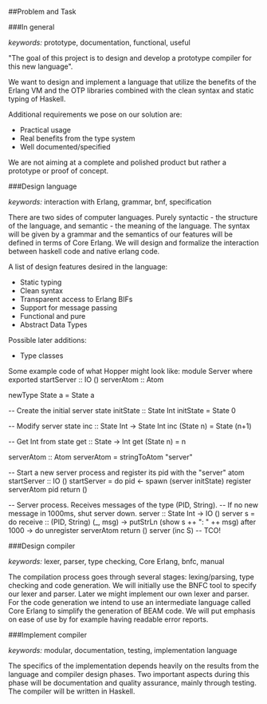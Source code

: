 ##Problem and Task

###In general

*keywords:* prototype, documentation, functional, useful

"The goal of this project is to design and develop a prototype compiler for this new language".

We want to design and implement a language that utilize the benefits of the Erlang VM and the OTP libraries combined with the clean syntax and static typing of Haskell.

Additional requirements we pose on our solution are:

- Practical usage
- Real benefits from the type system
- Well documented/specified

We are not aiming at a complete and polished product but rather a prototype or proof of concept.

###Design language

*keywords:* interaction with Erlang, grammar, bnf, specification

There are two sides of computer languages. Purely syntactic - the structure of the language, and semantic - the meaning of the language. The syntax will be given by a grammar and the semantics of our features will be defined in terms of Core Erlang. We will design and formalize the interaction between haskell code and native erlang code.

A list of design features desired in the language:

- Static typing
- Clean syntax
- Transparent access to Erlang BIFs
- Support for message passing
- Functional and pure
- Abstract Data Types

Possible later additions:

- Type classes

Some example code of what Hopper might look like:
module Server where
exported
    startServer :: IO ()
    serverAtom :: Atom

newType State a = State a

-- Create the initial server state
initState :: State Int
initState = State 0

-- Modify server state
inc :: State Int -> State Int
inc (State n) = State (n+1)

-- Get Int from state
get :: State -> Int
get (State n) = n

serverAtom :: Atom
serverAtom = stringToAtom "server"

-- Start a new server process and register its pid with the "server" atom
startServer :: IO ()
startServer = do
    pid <- spawn (server initState)
    register serverAtom pid
    return ()

-- Server process. Receives messages of the type (PID, String).
-- If no new message in 1000ms, shut server down.
server :: State Int -> IO ()
server s = do
    receive :: (PID, String)
        (_, msg) -> putStrLn (show s ++ ": " ++ msg)
    after
        1000     -> do 
            unregister serverAtom
            return ()
    server (inc S) -- TCO!




###Design compiler

*keywords:* lexer, parser, type checking, Core Erlang, bnfc, manual

The compilation process goes through several stages: lexing/parsing, type checking and code generation. We will initially use the BNFC tool to specify our lexer and parser. Later we might implement our own lexer and parser. For the code generation we intend to use an intermediate language called Core Erlang to simplify the generation of BEAM code. We will put emphasis on ease of use by for example having readable error reports.

###Implement compiler

*keywords:* modular, documentation, testing, implementation language

The specifics of the implementation depends heavily on the results from the language and compiler design phases. Two important aspects during this phase will be documentation and quality assurance, mainly through testing. The compiler will be written in Haskell.

